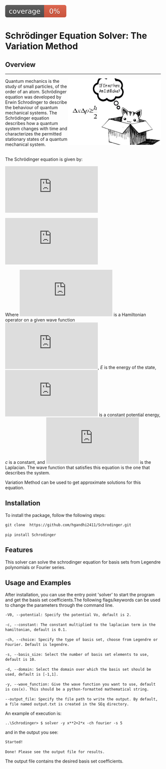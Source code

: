 ![code coverage](img/coverage.svg)

# Schrödinger Equation Solver: The Variation Method


## Overview
---
<img align="right" width="300"  src="./img/cat.jpg">

Quantum mechanics is the study of small particles, of the order of an atom. Schrödinger equation was developed by Erwin Schrodinger to describe the behaviour of quantum mechanical systems. The Schrödinger equation describes how a quantum system changes with time and characterizes the permitted stationary states of a quantum mechanical system.

<br>
The Schrödinger equation is given by:

![img](http://latex.codecogs.com/svg.latex?%24%24%5Chat%7BH%7D%5Cpsi%28x%29%3DE%5Cpsi%28x%29%24%24)

![img](http://latex.codecogs.com/svg.latex?%24%24%5Chat%7BH%7D%5Cpsi%28x%29%3D-c%5Cnabla%5E2%5Cpsi%28x%29%2BV_0%5Cpsi%28x%29%24%24)

Where ![img](http://latex.codecogs.com/svg.latex?%5Chat%7BH%7D) is a Hamiltonian operator on a given wave function ![img](http://latex.codecogs.com/svg.latex?%5Cpsi%28x%29), *E* is the energy of the state, ![img](http://latex.codecogs.com/svg.latex?%24%24V_0%24%24) is a constant potential energy, *c* is a constant, and ![img](http://latex.codecogs.com/svg.latex?%5Cnabla%5E2) is the Laplacian. The wave function that satisfies this equation is the one that describes the system.

Variation Method can be used to get approximate solutions for this equation.

## Installation

To install the package, follow the following steps:
```
git clone  https://github.com/hgandhi2411/Schrodinger.git

pip install Schrodinger
```
## Features

This solver can solve the schrodinger equation for basis sets from Legendre polynomials or Fourier series.
## Usage and Examples

After installation, you can use the entry point 'solver' to start the program and get the basis set coefficients.The following flags/keywords can be used to change the parameters through the command line.
```
-V0, --potential: Specify the potential Vo, default is 2.

-c, --constant: The constant multiplied to the laplacian term in the hamiltonian, default is 0.1.

-ch, --choice: Specify the type of basis set, choose from Legendre or Fourier. Default is legendre.

-s, --basis_size: Select the number of basis set elements to use, default is 10.

-d, --domain: Select the domain over which the basis set should be used, default is [-1,1].

-y, --wave_function: Give the wave function you want to use, default is cos(x). This should be a python-formatted mathematical string.

--output_file: Specify the file path to write the output. By default, a file named output.txt is created in the SEq directory.
```

An example of execution is:
```
..\Schrodinger> $ solver -y x**2+2*x -ch fourier -s 5
```
and in the output you see:
```
Started!

Done! Please see the output file for results.
```
The output file contains the desired basis set coefficients.